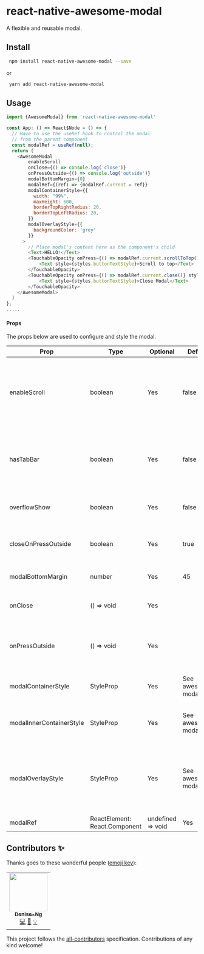 # react-native-awesome-modal
A flexible and reusable modal.

## Install

```sh
 npm install react-native-awesome-modal --save
```

or

```sh
 yarn add react-native-awesome-modal
```

## Usage

````js
import {AwesomeModal} from 'react-native-awesome-modal'

const App: () => React$Node = () => {
  // Have to use the useRef hook to control the modal 
  // from the parent component
  const modalRef = useRef(null);
  return (
    <AwesomeModal
        enableScroll
        onClose={() => console.log('close')}
        onPressOutside={() => console.log('outside')}
        modalBottomMargin={0}
        modalRef={(ref) => {modalRef.current = ref}}
        modalContainerStyle={{
          width: "99%",
          maxHeight: 600,
          borderTopRightRadius: 20,
          borderTopLeftRadius: 20,
        }}
        modalOverlayStyle={{
          backgroundColor: 'grey'
        }}
      >
        // Place modal's content here as the component's child
        <Text>HELLO!</Text> 
        <TouchableOpacity onPress={() => modalRef.current.scrollToTop()} style={styles.buttonStyle}>
            <Text style={styles.buttonTextStyle}>Scroll to top</Text>
        </TouchableOpacity>
        <TouchableOpacity onPress={() => modalRef.current.close()} style={styles.buttonStyle}>
            <Text style={styles.buttonTextStyle}>Close Modal</Text>
        </TouchableOpacity>
    </AwesomeModal>
  )
};
.....
````

#### Props
The props below are used to configure and style the modal.

| Prop                | Type          | Optional  | Default | Description                                                                             |
| ------------------- | ------------- | --------- | ------- | --------------------------------------------------------------------------------------- |
| enableScroll        | boolean       | Yes       | false   | Container of the modal's content will be a ScrollView instead of a View if set to true.|
| hasTabBar           | boolean       | Yes       | false   | Whether the app has a tab bar (i.e. requires bottom padding for the modal)           |
| overflowShow        | boolean       | Yes       | false   | Whether to show overflown elements.                                                  |
| closeOnPressOutside | boolean       | Yes       | true   | Whether to close the modal on press outside of it                                                  |
| modalBottomMargin   | number        | Yes       | 45      | The bottom margin of modal.                                                          |
| onClose             | () => void    | Yes       |         | Function to call when the modal closes.                                              |
| onPressOutside      | () => void    | Yes       |         | Function to call when the user presses outside of the modal.                         |
| modalContainerStyle | StyleProp<ViewStyle> | Yes | See awesome-modal.tsx      | The modal's container style.                                     |   
| modalInnerContainerStyle | StyleProp<ViewStyle> | Yes | See awesome-modal.tsx      | The modal's content container style.                        |   
| modalOverlayStyle | StyleProp<ViewStyle>        | Yes       | See awesome-modal.tsx      | The modal's overlay style (i.e the translucent overlay behind the modal).  |   
| modalRef            | ReactElement: React.Component | undefined => void | Yes |  | The modal's ref to control the modal from the parent component.|   



## Contributors ✨

Thanks goes to these wonderful people ([emoji key](https://allcontributors.org/docs/en/emoji-key)):

<!-- ALL-CONTRIBUTORS-LIST:START - Do not remove or modify this section -->
<!-- prettier-ignore-start -->
<!-- markdownlint-disable -->
<table>
  <tr>
    <td align="center"><a href="https://github.com/Denise-Ng"><img src="https://avatars.githubusercontent.com/u/50568634?v=4?s=100" width="100px;" alt=""/><br /><sub><b>Denise-Ng</b></sub></a><br /><a href="https://github.com/Aspect Apps/react-native-subset-navigator/commits?author=Denise-Ng" title="Code">💻</a> <a href="https://github.com/Aspect Apps/react-native-subset-navigator/commits?author=Denise-Ng" title="Documentation">📖</a> <a href="#example-Denise-Ng" title="Examples">💡</a></td>
  </tr>
</table>

<!-- markdownlint-restore -->
<!-- prettier-ignore-end -->

<!-- ALL-CONTRIBUTORS-LIST:END -->

This project follows the [all-contributors](https://github.com/all-contributors/all-contributors) specification. Contributions of any kind welcome!